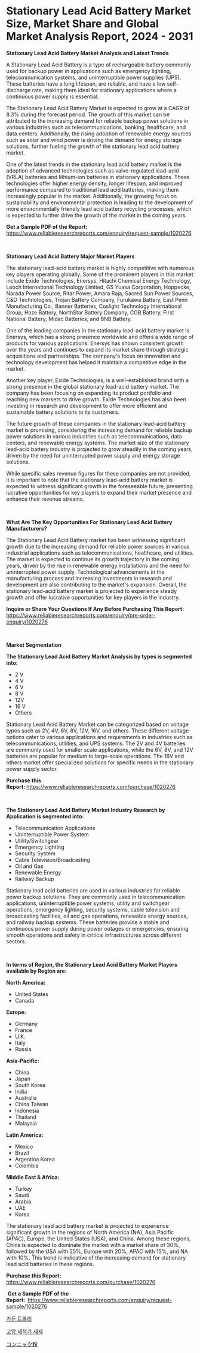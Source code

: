 <p><h1>Stationary Lead Acid Battery Market Size, Market Share and Global Market Analysis Report, 2024 - 2031</h1></p><p><strong>Stationary Lead Acid Battery Market Analysis and Latest Trends</strong></p>
<p><p>A Stationary Lead Acid Battery is a type of rechargeable battery commonly used for backup power in applications such as emergency lighting, telecommunication systems, and uninterruptible power supplies (UPS). These batteries have a long lifespan, are reliable, and have a low self-discharge rate, making them ideal for stationary applications where a continuous power supply is essential.</p><p>The Stationary Lead Acid Battery Market is expected to grow at a CAGR of 8.3% during the forecast period. The growth of this market can be attributed to the increasing demand for reliable backup power solutions in various industries such as telecommunications, banking, healthcare, and data centers. Additionally, the rising adoption of renewable energy sources such as solar and wind power is driving the demand for energy storage solutions, further fueling the growth of the stationary lead acid battery market.</p><p>One of the latest trends in the stationary lead acid battery market is the adoption of advanced technologies such as valve-regulated lead-acid (VRLA) batteries and lithium-ion batteries in stationary applications. These technologies offer higher energy density, longer lifespan, and improved performance compared to traditional lead acid batteries, making them increasingly popular in the market. Additionally, the growing focus on sustainability and environmental protection is leading to the development of more environmentally friendly lead acid battery recycling processes, which is expected to further drive the growth of the market in the coming years.</p></p>
<p><strong>Get a Sample PDF of the Report:&nbsp;</strong> <a href="https://www.reliableresearchreports.com/enquiry/request-sample/1020276">https://www.reliableresearchreports.com/enquiry/request-sample/1020276</a></p>
<p>&nbsp;</p>
<p><strong>Stationary Lead Acid Battery Major Market Players</strong></p>
<p><p>The stationary lead-acid battery market is highly competitive with numerous key players operating globally. Some of the prominent players in this market include Exide Technologies, Enersys, Hitachi Chemical Energy Technology, Leoch International Technology Limited, GS Yuasa Corporation, Hoppecke, Narada Power Source, Ritar Power, Amara Raja, Sacred Sun Power Sources, C&D Technologies, Trojan Battery Company, Furukawa Battery, East Penn Manufacturing Co., Banner Batteries, Coslight Technology International Group, Haze Battery, NorthStar Battery Company, CGB Battery, First National Battery, Midac Batteries, and BNB Battery.</p><p>One of the leading companies in the stationary lead-acid battery market is Enersys, which has a strong presence worldwide and offers a wide range of products for various applications. Enersys has shown consistent growth over the years and continues to expand its market share through strategic acquisitions and partnerships. The company's focus on innovation and technology development has helped it maintain a competitive edge in the market.</p><p>Another key player, Exide Technologies, is a well-established brand with a strong presence in the global stationary lead-acid battery market. The company has been focusing on expanding its product portfolio and reaching new markets to drive growth. Exide Technologies has also been investing in research and development to offer more efficient and sustainable battery solutions to its customers.</p><p>The future growth of these companies in the stationary lead-acid battery market is promising, considering the increasing demand for reliable backup power solutions in various industries such as telecommunications, data centers, and renewable energy systems. The market size of the stationary lead-acid battery industry is projected to grow steadily in the coming years, driven by the need for uninterrupted power supply and energy storage solutions.</p><p>While specific sales revenue figures for these companies are not provided, it is important to note that the stationary lead-acid battery market is expected to witness significant growth in the foreseeable future, presenting lucrative opportunities for key players to expand their market presence and enhance their revenue streams.</p></p>
<p>&nbsp;</p>
<p><strong>What Are The Key Opportunities For Stationary Lead Acid Battery Manufacturers?</strong></p>
<p><p>The Stationary Lead Acid Battery market has been witnessing significant growth due to the increasing demand for reliable power sources in various industrial applications such as telecommunications, healthcare, and utilities. The market is expected to continue its growth trajectory in the coming years, driven by the rise in renewable energy installations and the need for uninterrupted power supply. Technological advancements in the manufacturing process and increasing investments in research and development are also contributing to the market's expansion. Overall, the stationary lead-acid battery market is projected to experience steady growth and offer lucrative opportunities for key players in the industry.</p></p>
<p><strong>Inquire or Share Your Questions If Any Before Purchasing This Report:</strong> <a href="https://www.reliableresearchreports.com/enquiry/pre-order-enquiry/1020276">https://www.reliableresearchreports.com/enquiry/pre-order-enquiry/1020276</a></p>
<p>&nbsp;</p>
<p><strong>Market Segmentation</strong></p>
<p><strong>The Stationary Lead Acid Battery Market Analysis by types is segmented into:</strong></p>
<p><ul><li>2 V</li><li>4 V</li><li>6 V</li><li>8 V</li><li>12V</li><li>16 V</li><li>Others</li></ul></p>
<p><p>Stationary Lead Acid Battery Market can be categorized based on voltage types such as 2V, 4V, 6V, 8V, 12V, 16V, and others. These different voltage options cater to various applications and requirements in industries such as telecommunications, utilities, and UPS systems. The 2V and 4V batteries are commonly used for smaller scale applications, while the 6V, 8V, and 12V batteries are popular for medium to large-scale operations. The 16V and others market offer specialized solutions for specific needs in the stationary power supply sector.</p></p>
<p><strong>Purchase this Report:&nbsp;</strong><a href="https://www.reliableresearchreports.com/purchase/1020276">https://www.reliableresearchreports.com/purchase/1020276</a></p>
<p>&nbsp;</p>
<p><strong>The Stationary Lead Acid Battery Market Industry Research by Application is segmented into:</strong></p>
<p><ul><li>Telecommunication Applications</li><li>Uninterruptible Power System</li><li>Utility/Switchgear</li><li>Emergency Lighting</li><li>Security System</li><li>Cable Television/Broadcasting</li><li>Oil and Gas</li><li>Renewable Energy</li><li>Railway Backup</li></ul></p>
<p><p>Stationary lead acid batteries are used in various industries for reliable power backup solutions. They are commonly used in telecommunication applications, uninterruptible power systems, utility and switchgear operations, emergency lighting, security systems, cable television and broadcasting facilities, oil and gas operations, renewable energy sources, and railway backup systems. These batteries provide a stable and continuous power supply during power outages or emergencies, ensuring smooth operations and safety in critical infrastructures across different sectors.</p></p>
<p>&nbsp;</p>
<p><strong>In terms of Region, the Stationary Lead Acid Battery Market Players available by Region are:</strong></p>
<p>
    <p> <strong> North America: </strong>
        <ul>
            <li>United States</li>
            <li>Canada</li>
        </ul>
        </p> 
    <p> <strong> Europe: </strong>
        <ul>
            <li>Germany</li>
            <li>France</li>
            <li>U.K.</li>
            <li>Italy</li>
            <li>Russia</li>
        </ul>
        </p> 
    <p> <strong> Asia-Pacific: </strong>
        <ul>
            <li>China</li>
            <li>Japan</li>
            <li>South Korea</li>
            <li>India</li>
            <li>Australia</li>
            <li>China Taiwan</li>
            <li>Indonesia</li>
            <li>Thailand</li>
            <li>Malaysia</li>
        </ul>
        </p> 
    <p> <strong> Latin America: </strong>
        <ul>
            <li>Mexico</li>
            <li>Brazil</li>
            <li>Argentina Korea</li>
            <li>Colombia</li>
        </ul>
        </p> 
    <p> <strong> Middle East & Africa: </strong>
        <ul>
            <li>Turkey</li>
            <li>Saudi</li>
            <li>Arabia</li>
            <li>UAE</li>
            <li>Korea</li>
        </ul>
    </p>
    </p>
<p><p>The stationary lead acid battery market is projected to experience significant growth in the regions of North America (NA), Asia Pacific (APAC), Europe, the United States (USA), and China. Among these regions, China is expected to dominate the market with a market share of 30%, followed by the USA with 25%, Europe with 20%, APAC with 15%, and NA with 10%. This trend is indicative of the increasing demand for stationary lead acid batteries in these regions.</p></p>
<p><strong>Purchase this Report: </strong><a href="https://www.reliableresearchreports.com/purchase/1020276">https://www.reliableresearchreports.com/purchase/1020276</a></p>
<p>&nbsp;<strong>Get a Sample PDF of the Report:&nbsp;&nbsp;</strong><a href="https://www.reliableresearchreports.com/enquiry/request-sample/1020276">https://www.reliableresearchreports.com/enquiry/request-sample/1020276</a></p>
<p><strong></strong></p>
<p><p><a href="https://medium.com/@kathyorton6556/%EC%A0%95%EC%9B%90-%EC%B9%B4%ED%8A%B8-%EC%8B%9C%EC%9E%A5-2031%EB%85%84%EA%B9%8C%EC%A7%80-%EC%84%B1%EA%B3%B5%EC%A0%81%EC%9D%B8-%EB%B9%84%EC%A6%88%EB%8B%88%EC%8A%A4-%EC%A0%84%EB%9E%B5%EC%9D%84-%EC%98%88%EC%B8%A1%ED%95%98%EB%8A%94-%EC%97%B4%EC%87%A0-80b4d0398b64">가든 트롤리</a></p><p><a href="https://medium.com/@gradyporer56562023/%EC%95%95%EB%A0%A5-%EC%84%B8%EC%A0%95%EC%A0%9C-%EC%8B%9C%EC%9E%A5-%EC%9C%A0%ED%98%95-%EC%9D%91%EC%9A%A9-%EB%B0%8F-%EC%A7%80%EB%A6%AC%EC%97%90-%EB%8C%80%ED%95%9C-%ED%8F%AC%EA%B4%84%EC%A0%81-%ED%8F%89%EA%B0%80-eeed5a0e0c53">고압 세척기 세제</a></p><p><a href="https://medium.com/@stevencornish04/%E3%81%93%E3%82%93%E3%81%AB%E3%82%83%E3%81%8F%E7%B2%89%E5%B8%82%E5%A0%B4%E8%A6%8F%E6%A8%A1-%E5%B8%82%E5%A0%B4%E5%8B%95%E5%90%91%E3%81%A8%E5%B8%82%E5%A0%B4%E4%BA%88%E6%B8%AC-2024%E5%B9%B4%E3%81%8B%E3%82%892031%E5%B9%B4%E3%81%BE%E3%81%A7-6804e8e76346">コンニャク粉</a></p></p>
